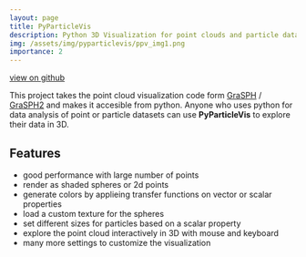 ```yaml
---
layout: page
title: PyParticleVis
description: Python 3D Visualization for point clouds and particle data sets.
img: /assets/img/pyparticlevis/ppv_img1.png
importance: 2
---
```


<a href="https://github.com/hschwane/PyParticleVis"><i class="fab fa-github"></i> view on github</a>

This project takes the point cloud visualization code form [GraSPH](/projects/GraSPH) / [GraSPH2](/projects/GraSPH2) and makes it accesible from python. Anyone who uses python for data analysis of point or particle datasets can use **PyParticleVis** to explore their data in 3D. 

## Features
- good performance with large number of points
- render as shaded spheres or 2d points
- generate colors by applieing transfer functions on vector or scalar properties
- load a custom texture for the spheres
- set different sizes for particles based on a scalar property
- explore the point cloud interactively in 3D with mouse and keyboard
- many more settings to customize the visualization


<div class="row justify-content-sm-center">
    <div class="col mt-2">
        <img class="img-fluid rounded z-depth-1" src="{{ '/assets/img/pyparticlevis/ppv_img1.png' | relative_url }}" alt="" title="two protostars merging"/>
    </div>
    <div class="col mt-2">
        <img class="img-fluid rounded z-depth-1" src="{{ '/assets/img/pyparticlevis/ppv_img2.png' | relative_url }}" alt="" title="two protostars merging"/>
    </div>
</div>

<div class="row justify-content-sm-center">
    <div class="col mt-2">
        <img class="img-fluid rounded z-depth-1" src="{{ '/assets/img/pyparticlevis/ppv_img3.png' | relative_url }}" alt="" title="two protostars merging"/>
    </div>
    <div class="col mt-2">
        <img class="img-fluid rounded z-depth-1" src="{{ 'https://hschwane.github.io/assets/img/GraSPH/06.png' | relative_url }}" alt="" title="two protostars merging"/>
    </div>
</div>
